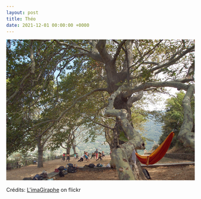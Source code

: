 ```yaml
---
layout: post
title: Théo
date: 2021-12-01 00:00:00 +0000
---
```


![Théo](/images/2021-12-01.jpg)

Crédits: [L'imaGiraphe](https://www.flickr.com/people/limagiraphe/) on flickr
